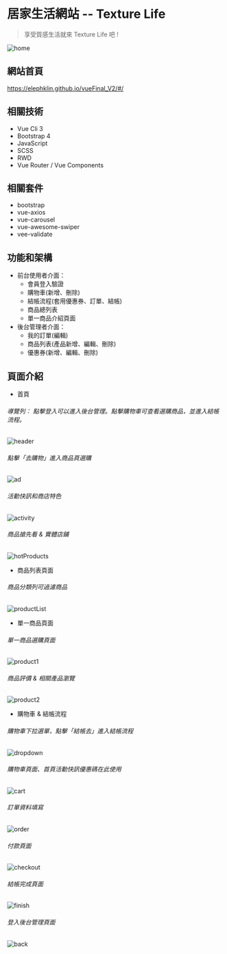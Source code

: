 # 居家生活網站 -- Texture Life

> 享受質感生活就來 Texture Life 吧 !

![home](https://upload.cc/i1/2021/04/05/o2zdMU.png)

## 網站首頁
https://elephklin.github.io/vueFinal_V2/#/

## 相關技術
- Vue Cli 3
- Bootstrap 4
- JavaScript
- SCSS
- RWD
- Vue Router / Vue Components
## 相關套件
- bootstrap
- vue-axios
- vue-carousel
- vue-awesome-swiper
- vee-validate
## 功能和架構
+ 前台使用者介面：
  + 會員登入驗證
  + 購物車(新增、刪除)
  + 結帳流程(套用優惠券、訂單、結帳)
  + 商品總列表
  + 單一商品介紹頁面
+ 後台管理者介面：
  + 我的訂單(編輯)
  + 商品列表(產品新增、編輯、刪除)
  + 優惠券(新增、編輯、刪除)
## 頁面介紹

- 首頁
###### 導覽列： 點擊登入可以進入後台管理。點擊購物車可查看選購商品，並進入結帳流程。
![header](https://upload.cc/i1/2021/04/05/ykVu8P.png)

###### 點擊「去購物」進入商品頁選購
![ad](https://upload.cc/i1/2021/03/13/OiJ4Ty.png)

###### 活動快訊和商店特色
![activity](https://upload.cc/i1/2021/04/05/LEQ3Ih.png)

###### 商品搶先看 & 實體店鋪
![hotProducts](https://upload.cc/i1/2021/04/05/4F51aI.png)

- 商品列表頁面
###### 商品分類列可過濾商品
![productList](https://upload.cc/i1/2021/04/05/gPDSRN.png)

- 單一商品頁面
###### 單一商品選購頁面
![product1](https://upload.cc/i1/2021/03/13/FwuN7r.png)

###### 商品評價 & 相關產品瀏覽
![product2](https://upload.cc/i1/2021/04/05/NUsduz.png)

- 購物車 & 結帳流程
###### 購物車下拉選單，點擊「結帳去」進入結帳流程
![dropdown](https://upload.cc/i1/2021/04/05/uXye0O.png)

###### 購物車頁面、首頁活動快訊優惠碼在此使用
![cart](https://upload.cc/i1/2021/04/05/4RZwxd.png)

###### 訂單資料填寫
![order](https://upload.cc/i1/2021/04/05/Pe7Xsj.png)

###### 付款頁面
![checkout](https://upload.cc/i1/2021/04/05/kmvcZI.png)

###### 結帳完成頁面
![finish](https://upload.cc/i1/2021/04/05/uUW1nl.png)

###### 登入後台管理頁面
![back](https://upload.cc/i1/2021/04/05/cSiNVH.png)